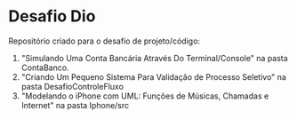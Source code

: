 # Desafio Dio

Repositório criado para o desafio de projeto/código: 
1. "Simulando Uma Conta Bancária Através Do Terminal/Console" na pasta ContaBanco.
2. "Criando Um Pequeno Sistema Para Validação de Processo Seletivo" na pasta DesafioControleFluxo
3. "Modelando o iPhone com UML: Funções de Músicas, Chamadas e Internet" na pasta Iphone/src

